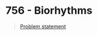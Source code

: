756 - Biorhythms
=======

> [Problem statement](http://uva.onlinejudge.org/index.php?option=com_onlinejudge&Itemid=8&category=24&page=show_problem&problem=697)


